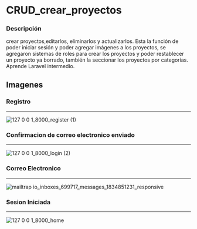 
# CRUD_crear_proyectos

### Descripción
crear proyectos,editarlos, eliminarlos y actualizarlos. Esta la función de poder iniciar sesión y poder agregar imágenes a los proyectos, se agregaron sistemas de roles para crear los proyectos y poder restablecer un proyecto ya borrado, también la seccionar los proyectos por categorías. Aprende Laravel intermedio.

## Imagenes

### Registro
----

![127 0 0 1_8000_register (1)](https://user-images.githubusercontent.com/54915231/91524124-10b8c500-e8c4-11ea-8a97-eedf5a4be1e7.png)


### Confirmacion de correo electronico enviado
----

![127 0 0 1_8000_login (2)](https://user-images.githubusercontent.com/54915231/91524156-2332fe80-e8c4-11ea-9f53-3ca1e632b1ae.png)


### Correo Electronico
----

![mailtrap io_inboxes_699717_messages_1834851231_responsive](https://user-images.githubusercontent.com/54915231/91524234-4e1d5280-e8c4-11ea-8c92-a98c5f42f82b.png)


### Sesion Iniciada
----

![127 0 0 1_8000_home](https://user-images.githubusercontent.com/54915231/91524239-4f4e7f80-e8c4-11ea-8c3c-f2fef8c483c2.png)
